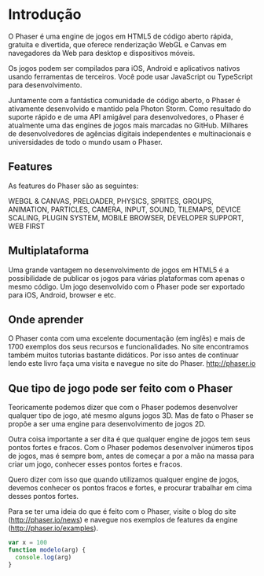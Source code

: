 # Introdução

O Phaser é uma engine de jogos em HTML5 de código aberto rápida, gratuita e divertida, que oferece renderização WebGL e Canvas em navegadores da Web para desktop e dispositivos móveis.

Os jogos podem ser compilados para iOS, Android e aplicativos nativos usando ferramentas de terceiros. Você pode usar JavaScript ou TypeScript para desenvolvimento.

Juntamente com a fantástica comunidade de código aberto, o Phaser é ativamente desenvolvido e mantido pela Photon Storm. Como resultado do suporte rápido e de uma API amigável para desenvolvedores, o Phaser é atualmente uma das engines de jogos mais marcadas no GitHub. Milhares de desenvolvedores de agências digitais independentes e multinacionais e universidades de todo o mundo usam o Phaser.

## Features

As features do Phaser são as seguintes:

WEBGL & CANVAS,
PRELOADER,
PHYSICS,
SPRITES,
GROUPS,
ANIMATION,
PARTICLES,
CAMERA,
INPUT,
SOUND,
TILEMAPS,
DEVICE SCALING,
PLUGIN SYSTEM,
MOBILE BROWSER,
DEVELOPER SUPPORT,
WEB FIRST

## Multiplataforma

Uma grande vantagem no desenvolvimento de jogos em HTML5 é a possibilidade de publicar os jogos para várias plataformas com apenas o mesmo código. Um jogo desenvolvido com o Phaser pode ser exportado para iOS, Android, browser e etc.

## Onde aprender
O Phaser conta com uma excelente documentação (em inglês) e mais de 1700 exemplos dos seus recursos e funcionalidades. No site encontramos também muitos tutorias bastante didáticos. Por isso antes de continuar lendo este livro faça uma visita e navegue no site do Phaser. http://phaser.io

## Que tipo de jogo pode ser feito com o Phaser
Teoricamente podemos dizer que com o Phaser podemos desenvolver qualquer tipo de jogo, até mesmo alguns jogos 3D. Mas de fato o Phaser se propõe a ser uma engine para desenvolvimento de jogos 2D.

Outra coisa importante a ser dita é que qualquer engine de jogos tem seus pontos fortes e fracos. Com o Phaser podemos desenvolver inúmeros tipos de jogos, mas é sempre bom, antes de começar a por a mão na massa para criar um jogo, conhecer esses pontos fortes e fracos.

Quero dizer com isso que quando utilizamos qualquer engine de jogos, devemos conhecer os pontos fracos e fortes, e procurar trabalhar em cima desses pontos fortes.

Para se ter uma ideia do que é feito com o Phaser, visite o blog do site (http://phaser.io/news) e navegue nos exemplos de features da engine (http://phaser.io/examples).

```javascript
var x = 100
function modelo(arg) {
  console.log(arg)
}
```
